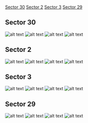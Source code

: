 [Sector 30](#sector30)
[Sector 2](#sector2)
[Sector 3](#sector3)
[Sector 29](#sector29)

<a name = "sector30"></a>
## Sector 30
![alt text](/tt/WASP-117_Sector_30/WASP-117_Sector_30_a_TimeSeries.png)
![alt text](/tt/WASP-117_Sector_30/WASP-117_Sector_30_b_FoldedLightCurve.png)
![alt text](/tt/WASP-117_Sector_30/WASP-117_Sector_30_b_IndividualTransitsWithFit.png)
![alt text](/tt/WASP-117_Sector_30/WASP-117_Sector_30_c_TimingResiduals.png)

<a name = "sector2"></a>
## Sector 2
![alt text](/tt/WASP-117_Sector_2/WASP-117_Sector_2_a_TimeSeries.png)
![alt text](/tt/WASP-117_Sector_2/WASP-117_Sector_2_b_FoldedLightCurve.png)
![alt text](/tt/WASP-117_Sector_2/WASP-117_Sector_2_b_IndividualTransitsWithFit.png)
![alt text](/tt/WASP-117_Sector_2/WASP-117_Sector_2_c_TimingResiduals.png)

<a name = "sector3"></a>
## Sector 3
![alt text](/tt/WASP-117_Sector_3/WASP-117_Sector_3_a_TimeSeries.png)
![alt text](/tt/WASP-117_Sector_3/WASP-117_Sector_3_b_FoldedLightCurve.png)
![alt text](/tt/WASP-117_Sector_3/WASP-117_Sector_3_b_IndividualTransitsWithFit.png)
![alt text](/tt/WASP-117_Sector_3/WASP-117_Sector_3_c_TimingResiduals.png)

<a name = "sector29"></a>
## Sector 29
![alt text](/tt/WASP-117_Sector_29/WASP-117_Sector_29_a_TimeSeries.png)
![alt text](/tt/WASP-117_Sector_29/WASP-117_Sector_29_b_FoldedLightCurve.png)
![alt text](/tt/WASP-117_Sector_29/WASP-117_Sector_29_b_IndividualTransitsWithFit.png)
![alt text](/tt/WASP-117_Sector_29/WASP-117_Sector_29_c_TimingResiduals.png)

